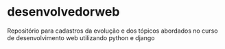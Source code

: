 desenvolvedorweb
================

Repositório para cadastros da evolução e dos tópicos abordados no curso de desenvolvimento web utilizando python e django
